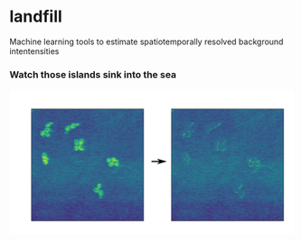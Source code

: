 # landfill
Machine learning tools to estimate spatiotemporally resolved background intentensities 


### Watch those islands sink into the sea
![Masking cells with background estimates](data/sinking.png)
